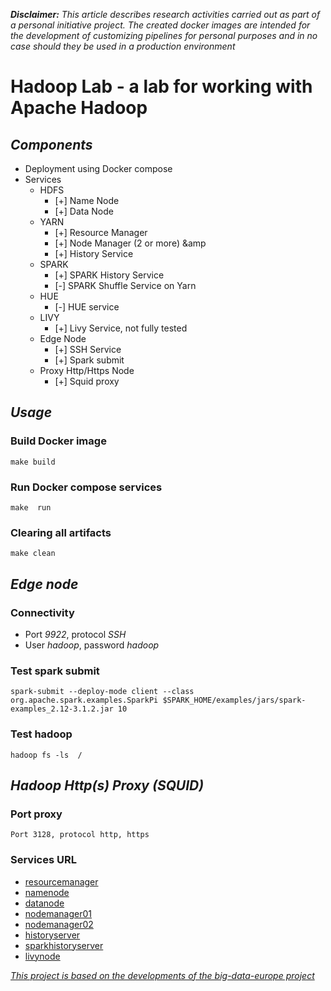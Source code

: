 *__Disclaimer:__* *This article describes research activities carried out as part of a personal initiative project. The created docker images are intended for the development of customizing pipelines for personal purposes and in no case should they be used in a production environment*

# Hadoop Lab - a lab for working with Apache Hadoop
## *Components*
+ Deployment using Docker compose
+ Services
    + HDFS
        + [+] Name Node
        + [+] Data Node
    + YARN
        + [+] Resource Manager
        + [+] Node Manager (2 or more) &amp
        + [+] History Service
    + SPARK
        + [+] SPARK History Service
        + [-] SPARK Shuffle Service on Yarn
    + HUE
        + [-] HUE service
    + LIVY
        + [+] Livy Service, not fully tested 
    + Edge Node 
        + [+] SSH Service
        + [+] Spark submit
    + Proxy Http/Https Node 
        + [+] Squid proxy

## *Usage*
### Build Docker image
`make build`
### Run Docker compose services
`make  run`
### Clearing all artifacts
`make clean`

## *Edge node*
### Connectivity
   + Port *9922*, protocol *SSH*
   + User *hadoop*, password *hadoop*
   
### Test spark submit
   `spark-submit --deploy-mode client --class org.apache.spark.examples.SparkPi $SPARK_HOME/examples/jars/spark-examples_2.12-3.1.2.jar 10`
### Test hadoop
   `hadoop fs -ls  /`

## *Hadoop Http(s) Proxy (SQUID)*
### Port proxy
    Port 3128, protocol http, https 
### Services URL
 + [resourcemanager](http://resourcemanager:8088)
 + [namenode](http://namenode:9870)
 + [datanode](http://datanode:9864)
 + [nodemanager01](http://nodemanager01:8042)
 + [nodemanager02](http://nodemanager02:8042)
 + [historyserver](http://historyserver:8188)
 + [sparkhistoryserver](http://sparkhistoryserver:18080)
 + [livynode](http://livynode:8998)

*[This project is based on the developments of the big-data-europe project](https://github.com/big-data-europe/docker-hadoop)*
